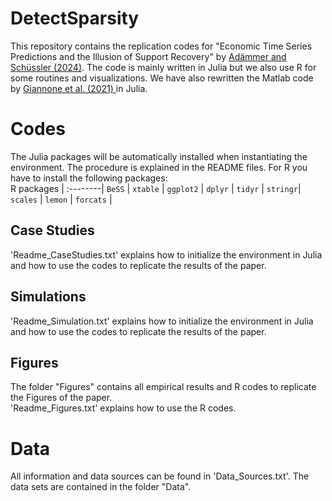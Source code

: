 # DetectSparsity
This repository contains the replication codes for 
"Economic Time Series Predictions and the Illusion of Support Recovery" by
[Adämmer and Schüssler (2024)](https://papers.ssrn.com/sol3/papers.cfm?abstract_id=4019646). The code is mainly written in Julia but we also use R for some routines and visualizations.  We have also rewritten the Matlab code by [Giannone et al. (2021) ](https://www.econometricsociety.org/publications/econometrica/2021/09/01/economic-predictions-big-data-illusion-sparsity) in Julia.

# Codes
The Julia packages will be automatically installed when instantiating the environment. The procedure is explained in the README files. 
For R you have to install the following packages:  <br />
R packages |
:--------|
`BeSS`   |
`xtable` | 
`ggplot2` | 
`dplyr` |
`tidyr` |
`stringr`|
`scales` | 
`lemon` | 
`forcats` | 

## Case Studies 
'Readme_CaseStudies.txt' explains how to initialize the environment in Julia and how to use the codes to replicate the results of the paper. 

## Simulations
'Readme_Simulation.txt' explains how to initialize the environment in Julia and how to use the codes to replicate the results of the paper. 

## Figures
The folder "Figures" contains all empirical results and R codes to replicate the Figures of the paper.  
'Readme_Figures.txt' explains how to use the R codes.

# Data
All information and data sources can be found in 'Data_Sources.txt'. The data sets are contained in the folder "Data".  <br />
